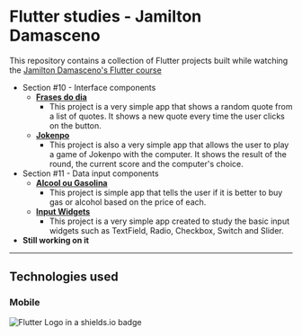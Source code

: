 # Flutter studies - Jamilton Damasceno

This repository contains a collection of Flutter projects built while watching the [Jamilton Damasceno's Flutter course](https://www.udemy.com/course/desenvolvimento-android-e-ios-com-flutter)


- Section #10 - Interface components
  - [**Frases do dia**](https://github.com/caciolucas/flutter-studies-frases-do-dia/)
    - This project is a very simple app that shows a random quote from a list of quotes. It shows a new quote every time the user clicks on the button.
  - [**Jokenpo**](https://github.com/caciolucas/flutter-studies-jokenpo)
    - This project is also a very simple app that allows the user to play a game of Jokenpo with the computer. It shows the result of the round, the current score and the computer's choice.
- Section #11 - Data input components
  - [**Alcool ou Gasolina**](https://github.com/caciolucas/flutter-studies-alcool-ou-gasolina/)
    - This project is simple app that tells the user if it is better to buy gas or alcohol based on the price of each.
  - [**Input Widgets**](https://github.com/caciolucas/flutter-studies-input-widgets/)
    - This project is a very simple app created to study the basic input widgets such as TextField, Radio, Checkbox, Switch and Slider.
- **Still working on it**
___
## Technologies used

### Mobile
![Flutter Logo in a shields.io badge](https://img.shields.io/badge/Flutter-gray.svg?logo=flutter&style=for-the-badge&color=02569B&logoColor=white)
